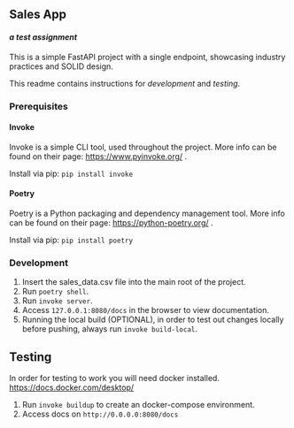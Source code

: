 ## Sales App
#### _a test assignment_

This is a simple FastAPI project with a single endpoint, showcasing industry practices and SOLID design.

This readme contains instructions for *development* and *testing*.

### Prerequisites

#### Invoke
Invoke is a simple CLI tool, used throughout the project. 
More info can be found on their page: https://www.pyinvoke.org/ .

Install via pip: `pip install invoke`

#### Poetry

Poetry is a Python packaging and dependency management tool.
More info can be found on their page: https://python-poetry.org/ .

Install via pip: `pip install poetry`


### Development

1. Insert the sales_data.csv file into the main root of the project.
2. Run `poetry shell`.
3. Run `invoke server`.
4. Access `127.0.0.1:8080/docs` in the browser to view documentation.
5. Running the local build (OPTIONAL), in order to test out changes locally before
   pushing, always run `invoke build-local`.

## Testing

In order for testing to work you will need docker installed.
https://docs.docker.com/desktop/

1. Run `invoke buildup` to create an docker-compose environment.
2. Access docs on `http://0.0.0.0:8080/docs`

